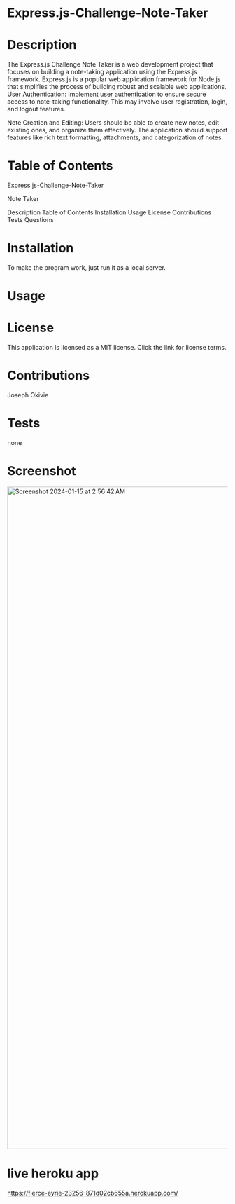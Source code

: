 # Express.js-Challenge-Note-Taker

# Description
The Express.js Challenge Note Taker is a web development project that focuses on building a note-taking application using the Express.js framework. Express.js is a popular web application framework for Node.js that simplifies the process of building robust and scalable web applications. User Authentication: Implement user authentication to ensure secure access to note-taking functionality. This may involve user registration, login, and logout features.

Note Creation and Editing: Users should be able to create new notes, edit existing ones, and organize them effectively. The application should support features like rich text formatting, attachments, and categorization of notes.
# Table of Contents
Express.js-Challenge-Note-Taker

Note Taker

Description
Table of Contents
Installation
Usage
License
Contributions
Tests
Questions

# Installation
To make the program work, just run it as a local server.

# Usage 

# License
This application is licensed as a MIT license. Click the link for license terms.

# Contributions
Joseph Okivie

# Tests
none

# Screenshot
<img width="1512" alt="Screenshot 2024-01-15 at 2 56 42 AM" src="https://github.com/Joeokivie/Express.js-Challenge-Note-Taker/assets/138530272/5a86a4c1-4c2b-41d3-bb91-bbfedef53e26">


# live heroku app
[
](https://fierce-eyrie-23256-871d02cb655a.herokuapp.com/)https://fierce-eyrie-23256-871d02cb655a.herokuapp.com/
